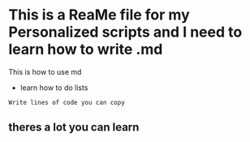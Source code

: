 # This is a ReaMe file for my Personalized scripts and I need to learn how to write .md
This is how to use md
- learn how to do lists
```
Write lines of code you can copy
```

## theres a lot you can learn

